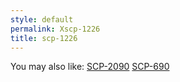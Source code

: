 ```yaml
---
style: default
permalink: Xscp-1226
title: scp-1226
---
```

You may also like:
[SCP-2090](http://scp-wiki.net/scp-2090)
[SCP-690](http://scp-wiki.net/scp-690)